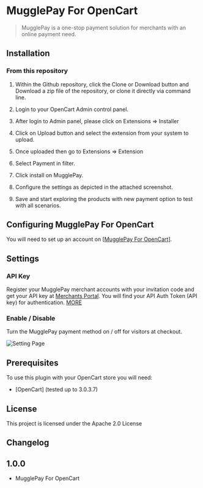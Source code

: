 <!-- English | [简体中文](./readme-zh-CN.md) -->

# MugglePay For OpenCart
> MugglePay is a one-stop payment solution for merchants with an online payment need.

## Installation

### From this repository

1. Within the Github repository, click the Clone or Download button and Download a zip file of the repository, or clone it directly via command line.

2. Login to your OpenCart Admin control panel.
3. After login to Admin panel, please click on Extensions => Installer
4. Click on Upload button and select the extension from your system to upload.
5. Once uploaded then go to Extensions => Extension
6. Select Payment in filter.
7. Click install on MugglePay.
8. Configure the settings as depicted in the attached screenshot.
9. Save and start exploring the products with new payment option to test with all scenarios.

## Configuring MugglePay For OpenCart

You will need to set up an account on [[MugglePay For OpenCart](https://merchants.mugglepay.com/user/register?ref=MP9237F1193789)].

## Settings

### API Key

Register your MugglePay merchant accounts with your invitation code and get your API key at [Merchants Portal](https://merchants.mugglepay.com/user/register?ref=MP9237F1193789). You will find your API Auth Token (API key) for authentication. [MORE](https://merchants.mugglepay.com/user/register?ref=MP9237F1193789)

### Enable / Disable

Turn the MugglePay payment method on / off for visitors at checkout.

![Setting Page](https://i.loli.net/2021/02/25/ovu6sXePVz4bBjN.jpg)

## Prerequisites

To use this plugin with your OpenCart store you will need:

* [OpenCart] (tested up to 3.0.3.7)


## License

This project is licensed under the Apache 2.0 License

## Changelog

## 1.0.0 ##
* MugglePay For OpenCart